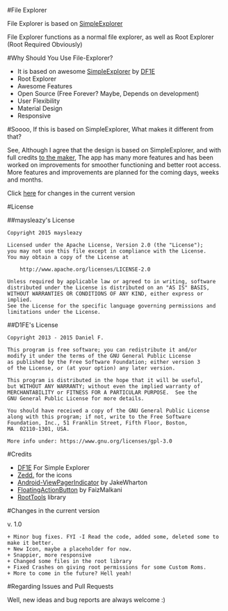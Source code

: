 #File Explorer

File Explorer is based on [SimpleExplorer](https://github.com/DF1E/SimpleExplorer) 

File Explorer functions as a normal file explorer, as well as Root Explorer (Root Required Obviously)

#Why Should You Use File-Explorer?

+ It is based on awesome [SimpleExplorer](https://github.com/DF1E/SimpleExplorer) by [DF1E](https://github.com/DF1E) 
+ Root Explorer
+ Awesome Features
+ Open Source (Free Forever? Maybe, Depends on development)
+ User Flexibility
+ Material Design
+ Responsive


#Soooo, If this is based on SimpleExplorer, What makes it different from that?

See, Although I agree that the design is based on SimpleExplorer, and with full credits [to the maker](https://github.com/DF1E),
The app has many more features and has been worked on improvements for smoother functioning and better root access. More features and improvements are planned for the coming days, weeks and months. 

Click [here](https://github.com/maysleazy/File-Explorer#changes-in-the-current-version) for changes in the current version


#License

##maysleazy's License
````
Copyright 2015 maysleazy

Licensed under the Apache License, Version 2.0 (the "License");
you may not use this file except in compliance with the License.
You may obtain a copy of the License at

    http://www.apache.org/licenses/LICENSE-2.0

Unless required by applicable law or agreed to in writing, software
distributed under the License is distributed on an "AS IS" BASIS,
WITHOUT WARRANTIES OR CONDITIONS OF ANY KIND, either express or implied.
See the License for the specific language governing permissions and
limitations under the License.
````


##D1FE's License
````
Copyright 2013 - 2015 Daniel F.

This program is free software; you can redistribute it and/or
modify it under the terms of the GNU General Public License
as published by the Free Software Foundation; either version 3
of the License, or (at your option) any later version.

This program is distributed in the hope that it will be useful,
but WITHOUT ANY WARRANTY; without even the implied warranty of
MERCHANTABILITY or FITNESS FOR A PARTICULAR PURPOSE.  See the
GNU General Public License for more details.

You should have received a copy of the GNU General Public License
along with this program; if not, write to the Free Software
Foundation, Inc., 51 Franklin Street, Fifth Floor, Boston,
MA  02110-1301, USA.

More info under: https://www.gnu.org/licenses/gpl-3.0
````

#Credits

+ [DF1E](https://github.com/DF1E/SimpleExplorer) For Simple Explorer
+ [Zedd.](https://forum.xda-developers.com/member.php?u=4112951) for the icons
+ [Android-ViewPagerIndicator](https://github.com/JakeWharton/Android-ViewPagerIndicator) by JakeWharton
+ [FloatingActionButton](https://github.com/FaizMalkani/FloatingActionButton) by FaizMalkani
+ [RootTools](https://github.com/Stericson/RootTools) library


#Changes in the current version

v. 1.0
````
+ Minor bug fixes. FYI -I Read the code, added some, deleted some to make it better.
+ New Icon, maybe a placeholder for now.
+ Snappier, more responsive
+ Changed some files in the root library
+ Fixed Crashes on giving root permissions for some Custom Roms.
+ More to come in the future? Hell yeah!

````

#Regarding Issues and Pull Requests

Well, new ideas and bug reports are always welcome :)